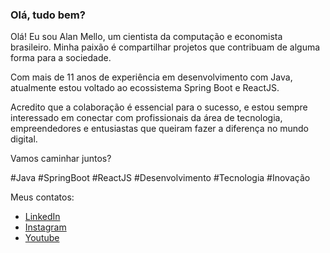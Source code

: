 ### Olá, tudo bem? 

Olá! Eu sou Alan Mello, um cientista da computação e economista brasileiro. Minha paixão é compartilhar projetos que contribuam de alguma forma para a sociedade.

Com mais de 11 anos de experiência em desenvolvimento com Java, atualmente estou voltado ao ecossistema Spring Boot e ReactJS. 

Acredito que a colaboração é essencial para o sucesso, e estou sempre interessado em conectar com profissionais da área de tecnologia, empreendedores e entusiastas que queiram fazer a diferença no mundo digital.

Vamos caminhar juntos?

#Java #SpringBoot #ReactJS #Desenvolvimento #Tecnologia #Inovação

Meus contatos:

- [LinkedIn](https://www.linkedin.com/in/alanmello1f/)
- [Instagram](https://www.instagram.com/alanmello1f/)
- [Youtube](https://www.youtube.com/@alanmello1f)
